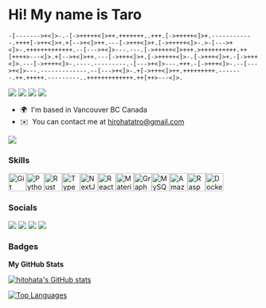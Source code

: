 Hi! My name is Taro
============================================================================================================================

```bf
-[------->+<]>-.-[->+++++<]>++.+++++++..+++.[->+++++<]>+.------------.++++[->++<]>+.+[-->+<]>++.---[->+++<]>+.[->+++++<]>-.>-[--->+<]>-.+++++++++++++.--[--->+<]>---.---.[->+++++<]>+++.>++++++++++.++[++++>---<]>.+[-->+<]>++.---[->+++<]>+.[->+++++<]>-.[->+++<]>+.-[->+++<]>.---[->++++<]>-.----.---------.-[--->+<]>---.+++.-[->+++<]>-.--[--->+<]>---.-------------.--[--->+<]>-.+[->+++<]>++.+++++++++.-------.++.+++++.---------..+++++++++++++.++[++>---<]>.
```

[![](https://img.shields.io/badge/-@hitohata-%23181717?style=flat-square&logo=github)](https://github.com/hitohata)
[![](https://img.shields.io/badge/-Taro%20Hirohata-blue?style=flat-square&logo=Linkedin&logoColor=white&link=https://www.linkedin.com/in/taro-hirohata/)](https://www.linkedin.com/in/taro-hirohata/)
[![](https://img.shields.io/badge/-Portfolio-orange?style=flat-square&logo=Cloudflare&logoColor=white&link=https://portfolio-9ym.pages.dev/)](https://portfolio-9ym.pages.dev/)
[![](https://img.shields.io/badge/-Blog-gleen?style=flat-square&logo=dev.to&logoColor=white&link=https://www.linkedin.com/in/daniaal-nadir/)](https://www.linkedin.com/in/taro-hirohata/)

* 🌍  I'm based in Vancouver BC Canada
* ✉️  You can contact me at [hirohatatro@gmail.com](mailto:hirohatatro@gmail.com)

<a href="https://www.github.com/hitohata" target="_blank" rel="noreferrer"><img
src="https://img.shields.io/github/followers/hitohata?logo=github&style=for-the-badge&color=0891b2&labelColor=1c1917" /></a>

### Skills


<p align="left">
<a href="https://git-scm.com/" target="_blank" rel="noreferrer"><img src="https://raw.githubusercontent.com/danielcranney/readme-generator/main/public/icons/skills/git-colored.svg" width="36" height="36" alt="Git" /></a><a href="https://www.python.org/" target="_blank" rel="noreferrer"><img src="https://raw.githubusercontent.com/danielcranney/readme-generator/main/public/icons/skills/python-colored.svg" width="36" height="36" alt="Python" /></a><a href="https://www.rust-lang.org/" target="_blank" rel="noreferrer"><img src="https://raw.githubusercontent.com/danielcranney/readme-generator/main/public/icons/skills/rust-colored.svg" width="36" height="36" alt="Rust" /></a><a href="https://www.typescriptlang.org/" target="_blank" rel="noreferrer"><img src="https://raw.githubusercontent.com/danielcranney/readme-generator/main/public/icons/skills/typescript-colored.svg" width="36" height="36" alt="TypeScript" /></a><a href="https://nextjs.org/docs" target="_blank" rel="noreferrer"><img src="https://raw.githubusercontent.com/danielcranney/readme-generator/main/public/icons/skills/nextjs-colored.svg" width="36" height="36" alt="NextJs" /></a><a href="https://reactjs.org/" target="_blank" rel="noreferrer"><img src="https://raw.githubusercontent.com/danielcranney/readme-generator/main/public/icons/skills/react-colored.svg" width="36" height="36" alt="React" /></a><a href="https://mui.com/" target="_blank" rel="noreferrer"><img src="https://raw.githubusercontent.com/danielcranney/readme-generator/main/public/icons/skills/materialui-colored.svg" width="36" height="36" alt="Material UI" /></a><a href="https://graphql.org/" target="_blank" rel="noreferrer"><img src="https://raw.githubusercontent.com/danielcranney/readme-generator/main/public/icons/skills/graphql-colored.svg" width="36" height="36" alt="GraphQL" /></a><a href="https://www.mysql.com/" target="_blank" rel="noreferrer"><img src="https://raw.githubusercontent.com/danielcranney/readme-generator/main/public/icons/skills/mysql-colored.svg" width="36" height="36" alt="MySQL" /></a><a href="https://aws.amazon.com" target="_blank" rel="noreferrer"><img src="https://raw.githubusercontent.com/danielcranney/readme-generator/main/public/icons/skills/aws-colored.svg" width="36" height="36" alt="Amazon Web Services" /></a><a href="https://www.raspberrypi.org/" target="_blank" rel="noreferrer"><img src="https://raw.githubusercontent.com/danielcranney/readme-generator/main/public/icons/skills/raspberrypi-colored.svg" width="36" height="36" alt="Raspberry Pi" /></a><a href="https://www.docker.com/" target="_blank" rel="noreferrer"><img src="https://raw.githubusercontent.com/danielcranney/readme-generator/main/public/icons/skills/docker-colored.svg" width="36" height="36" alt="Docker" /></a>
</p>


### Socials

[![](https://skillicons.dev/icons?i=linkedin)](https://www.linkedin.com/in/taro-hirohata/)
[![](https://skillicons.dev/icons?i=github)](https://github.com/hitohata)
[![](https://skillicons.dev/icons?i=devto)](https://dev.to/hirohata)
[![](https://skillicons.dev/icons?i=cloudflare)](https://portfolio-9ym.pages.dev/)

### Badges

<b>My GitHub Stats</b>

<a href="http://www.github.com/hitohata"><img src="https://github-readme-stats.vercel.app/api?username=hitohata&show_icons=true&hide=&count_private=true&title_color=0891b2&text_color=ffffff&icon_color=0891b2&bg_color=1c1917&hide_border=true&show_icons=true" alt="hitohata's GitHub stats" /></a>

<a href="https://github.com/hitohata" align="left"><img src="https://github-readme-stats.vercel.app/api/top-langs/?username=hitohata&langs_count=10&title_color=0891b2&text_color=ffffff&icon_color=0891b2&bg_color=1c1917&hide_border=true&locale=en&custom_title=Top%20%Languages" alt="Top Languages" /></a>
